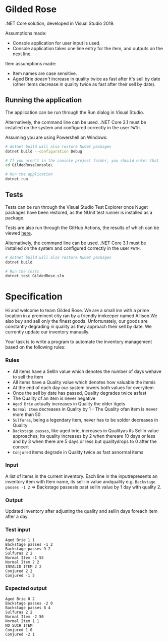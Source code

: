 ﻿# Gilded Rose

.NET Core solution, developed in Visual Studio 2019.

Assumptions made:
- Console application for user input is used.
- Console application takes one line entry for the item, and outputs on the next line.

Item assumptions made:
- Item names are case sensitive.
- Aged Brie *doesn't* increase in quality twice as fast after it's sell by date (other items decrease in quality twice as fast after their sell by date).

## Running the application

The application can be run through the Run dialog in Visual Studio.

Alternatively, the command line can be used. .NET Core 3.1 must be installed on the system and configured correctly in the user `PATH`.

Assuming you are using Powershell on Windows:

```bash
# dotnet build will also restore NuGet packages
dotnet build --configuration Debug

# If you aren't in the console project folder, you should enter that
cd GildedRoseConsole\

# Run the application
dotnet run
```

## Tests
Tests can be run through the Visual Studio Test Explorer once Nuget packages have been restored, as the NUnit test runner is installed as a package.

Tests are also run through the GitHub Actions, the results of which can be viewed [here](https://github.com/Rooster212/GildedRoseCSharp/actions).

Alternatively, the command line can be used. .NET Core 3.1 must be installed on the system and configured correctly in the user `PATH`.

```bash
# dotnet build will also restore NuGet packages
dotnet build

# Run the tests
dotnet test GildedRose.sln
```


# Specification

Hi​ ​and​ ​welcome​ ​to​ ​team​ ​Gilded​ ​Rose.​ ​We​ ​are​ ​a​ ​small​ ​inn​ ​with​ ​a​ ​prime​ ​location​ ​in​ ​a
prominent​ ​city​ ​ran​ ​by​ ​a​ ​friendly​ ​innkeeper​ ​named​ ​Allison.​ ​We​ ​also​ ​buy​ ​and​ ​sell​ ​only​ ​the
finest​ ​goods.​ ​Unfortunately,​ ​our​ ​goods​ ​are​ ​constantly​ ​degrading​ ​in​ ​quality​ ​as​ ​they​ ​approach
their​ ​sell​ ​by​ ​date.​ ​We​ ​currently​ ​update​ ​our​ ​inventory​ ​manually.

Your​ ​task​ ​is​ ​to​ ​write​ ​a​ ​program​ ​to​ ​automate​ ​the​ ​inventory​ ​management​ ​based​ ​on​ ​the
following​ ​rules:

### Rules

- All​ ​items​ ​have​ ​a​ ​SellIn​ ​value​ ​which​ ​denotes​ ​the​ ​number​ ​of​ ​days​ ​we​ ​have​ ​to​ ​sell​ ​the item
- All​ ​items​ ​have​ ​a​ ​Quality​ ​value​ ​which​ ​denotes​ ​how​ ​valuable​ ​the​ ​item​ ​is
- At​ ​the​ ​end​ ​of​ ​each​ ​day​ ​our​ ​system​ ​lowers​ ​both​ ​values​ ​for​ ​every​ ​item
- ​Once​ ​the​ ​sell​ ​by​ ​date​ ​has​ ​passed,​ ​Quality​ ​degrades​ ​twice​ ​as​ ​fast
- The​ ​Quality​ ​of​ ​an​ ​item​ ​is​ ​never​ ​negative
- `Aged​ ​Brie` ​actually​ ​increases​ ​in​ ​Quality​ ​the​ ​older​ ​it​ ​gets
- ​`Normal​ ​Item`​ ​decreases​ ​in​ ​Quality​ ​by​ ​1
-​ ​The​ ​Quality​ ​of​ ​an​ ​item​ ​is​ ​never​ ​more​ ​than​ ​50
- `Sulfuras`,​ ​being​ ​a​ ​legendary​ ​item,​ ​never​ ​has​ ​to​ ​be​ ​sold​ ​or​ ​decreases​ ​in​ ​Quality
- `Backstage​ ​passes`,​ ​like​ ​aged​ ​brie,​ ​increases​ ​in​ ​Quality​ ​as​ ​its​ ​SellIn​ ​value approaches;​ ​Its​ ​quality​ ​increases​ ​by​ ​2​ ​when​ ​there​ ​are​ ​10​ ​days​ ​or​ ​less​ ​and​ ​by​ ​3​ ​when there​ ​are​ ​5​ ​days​ ​or​ ​less​ ​but​ ​quality​ ​drops​ ​to​ ​0​ ​after​ ​the​ ​concert
- `Conjured` ​items​ ​degrade​ ​in​ ​Quality​ ​twice​ ​as​ ​fast​ ​as​ ​normal​ ​items

### Input
​​A​ ​list​ ​of​ ​items​ ​in​ ​the​ ​current​ ​inventory.​ ​Each​ ​line​ ​in​ ​the​ ​input​ ​represents​ ​an​ ​inventory item​ ​with​ ​Item​ ​name,​ ​its​ ​sell-in​ ​value​ ​and​ ​quality​ ​e.g.​ ​`Backstage​ ​passes​ ​-1​ ​2` ​=>​ ​Backstage passes​ ​is​ ​past​ ​sellin​ ​value​ ​by​ ​1​ ​day​ ​with​ ​quality​ ​2.

### Output
​Updated​ ​inventory​ ​after​ ​adjusting​ ​the​ ​quality​ ​and​ ​sellin​ ​days​ ​for​ ​each​ ​item​ ​after​ ​a day.

### Test input

```
Aged​ ​Brie​ ​1​ ​1
Backstage​ ​passes​ ​-1​ ​2
Backstage​ ​passes​ ​9​ ​2
Sulfuras​ ​2​ ​2
Normal​ ​Item​ ​-1​ ​55
Normal​ ​Item​ ​2​ ​2
INVALID​ ​ITEM​ ​2​ ​2
Conjured​ ​2​ ​2
Conjured​ ​-1​ ​5
```

### Expected output
```
Aged​ ​Brie​ ​0​ ​2
Backstage​ ​passes​ ​-2​ ​0
Backstage​ ​passes​ ​8​ ​4
Sulfuras​ ​2​ ​2
Normal​ ​Item​ ​-2​ ​50
Normal​ ​Item​ ​1​ ​1
NO​ ​SUCH​ ​ITEM
Conjured​ ​1​ ​0
Conjured​ ​-2​ ​1
```
